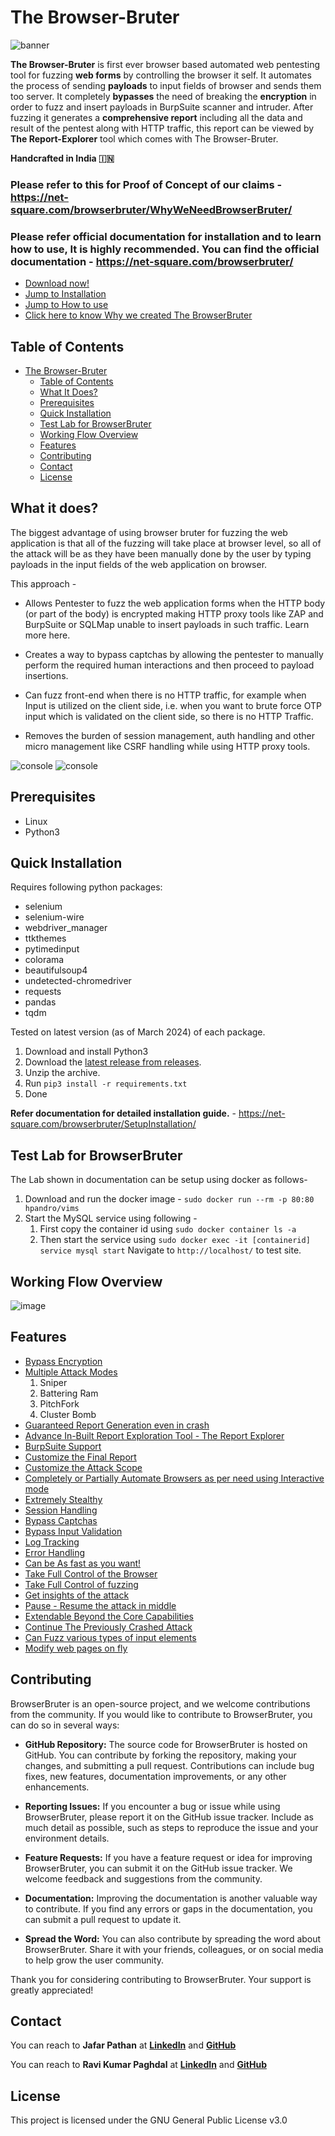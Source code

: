 # The Browser-Bruter

![banner](https://raw.githubusercontent.com/netsquare/BrowserBruter/main/res/img/banner.png)

**The Browser-Bruter** is first ever browser based automated web pentesting tool for fuzzing **web forms** by controlling the browser it self. It automates the process of sending **payloads** to input fields of browser and sends them too server. It completely **bypasses** the need of breaking the **encryption** in order to fuzz and insert payloads in BurpSuite scanner and intruder. After fuzzing it generates a **comprehensive report** including all the data and result of the pentest along with HTTP traffic, this report can be viewed by **The Report-Explorer** tool which comes with The Browser-Bruter.

**Handcrafted in India 🇮🇳**

### Please refer to this for Proof of Concept of our claims - https://net-square.com/browserbruter/WhyWeNeedBrowserBruter/

### Please refer official documentation for installation and to learn how to use, It is highly recommended. You can find the official documentation - https://net-square.com/browserbruter/

- [Download now!](https://github.com/netsquare/BrowserBruter/releases/)
- [Jump to Installation](https://net-square.com/browserbruter/SetupInstallation/)
- [Jump to How to use](https://net-square.com/browserbruter/UsageManual/)
- [Click here to know Why we created The BrowserBruter](https://net-square.com/browserbruter/WhyWeNeedBrowserBruter/)

## Table of Contents

- [The Browser-Bruter](#the-browser-bruter)
  - [Table of Contents](#table-of-contents)
  - [What It Does?](#what-it-does?)
  - [Prerequisites](#prerequisites)
  - [Quick Installation](#installation)
  - [Test Lab for BrowserBruter](#test-lab-for-browserbruter)
  - [Working Flow Overview](#working-flow-overview)
  - [Features](#features) 
  - [Contributing](#contributing)
  - [Contact](#contact)
  - [License](#license)
 
## What it does?

The biggest advantage of using browser bruter for fuzzing the web application is that all of the fuzzing will take place at browser level, so all of the attack will be as they have been manually done by the user by typing payloads in the input fields of the web application on browser.

This approach -

- Allows Pentester to fuzz the web application forms when the HTTP body (or part of the body) is encrypted making HTTP proxy tools like ZAP and BurpSuite or SQLMap unable to insert payloads in such traffic. Learn more here.

- Creates a way to bypass captchas by allowing the pentester to manually perform the required human interactions and then proceed to payload insertions.

- Can fuzz front-end when there is no HTTP traffic, for example when Input is utilized on the client side, i.e. when you want to brute force OTP input which is validated on the client side, so there is no HTTP Traffic.

- Removes the burden of session management, auth handling and other micro management like CSRF handling while using HTTP proxy tools.

![console](https://raw.githubusercontent.com/netsquare/BrowserBruter/main/res/img/image-23.png)
![console](https://raw.githubusercontent.com/netsquare/BrowserBruter/main/res/img/image-24.png)

## Prerequisites

- Linux
- Python3

## Quick Installation

Requires following python packages:
-  selenium
-  selenium-wire
-  webdriver_manager
-  ttkthemes
-  pytimedinput
-  colorama
-  beautifulsoup4
-  undetected-chromedriver
-  requests
-  pandas
-  tqdm

Tested on latest version (as of March 2024) of each package.

1. Download and install Python3
2. Download the [latest release from releases](https://github.com/netsquare/BrowserBruter/releases/).
3. Unzip the archive.
4. Run `pip3 install -r requirements.txt`
5. Done

**Refer documentation for detailed installation guide.** - https://net-square.com/browserbruter/SetupInstallation/

## Test Lab for BrowserBruter

The Lab shown in documentation can be setup using docker as follows- 

1. Download and run the docker image - `sudo docker run --rm -p 80:80 hpandro/vims`
2. Start the MySQL service using following - 
   1. First copy the container id using `sudo docker container ls -a`
   2. Then start the service using `sudo docker exec -it [containerid] service mysql start`
Navigate to `http://localhost/` to test site.

## Working Flow Overview

![image](https://net-square.com/browserbruter/img/work-flow-sniper.svg)

## Features 

- [Bypass Encryption](https://net-square.com/browserbruter/WhyWeNeedBrowserBruter/)
- [Multiple Attack Modes](https://net-square.com/browserbruter/UsageManual/attack.html)
    1. Sniper
    2. Battering Ram
    3. PitchFork
    4. Cluster Bomb
- [Guaranteed Report Generation even in crash](https://net-square.com/browserbruter/UsageManual/output.html)
- [Advance In-Built Report Exploration Tool - The Report Explorer](https://net-square.com/browserbruter/ReportExplorer/)
- [BurpSuite Support](https://net-square.com/browserbruter/UsageManual/browser.html#routing-http-traffic-through-proxy-burp-zap-using---proxy-option)
- [Customize the Final Report](https://net-square.com/browserbruter/UsageManual/report.html)
- [Customize the Attack Scope](https://net-square.com/browserbruter/UsageManual/report.html#extending-the-scope-using---scope-option)
- [Completely or Partially Automate Browsers as per need using Interactive mode](https://net-square.com/browserbruter/UsageManual/fuzzing.html#the-interactive-mode-using---interactive-switch)
- [Extremely Stealthy](https://net-square.com/browserbruter/UsageManual/browser.html#tackling-bot-detection-using---anti-bot-and---no-anti-bot-options)
- [Session Handling](https://net-square.com/browserbruter/UsageManual/session.html)
- [Bypass Captchas](https://net-square.com/browserbruter/UsageManual/fuzzing.html#the-interactive-mode-using---interactive-switch)
- [Bypass Input Validation](https://net-square.com/browserbruter/UsageManual/javascript.html#altering-removing--replacing-input-validation-code-using---replace-code---replace-file---auto-remove-javascript)
- [Log Tracking](https://net-square.com/browserbruter/UsageManual/debug.html#the-debug-options)
- [Error Handling](https://net-square.com/browserbruter/UsageManual/debug.html#the-debug-options)
- [Can be As fast as you want!](https://net-square.com/browserbruter/UsageManual/fuzzing.html#unleashing-the---threads)
- [Take Full Control of the Browser](https://net-square.com/browserbruter/UsageManual/browser.html)
- [Take Full Control of fuzzing](https://net-square.com/browserbruter/UsageManual/fuzzing.html)
- [Get insights of the attack](https://net-square.com/browserbruter/UsageManual/debug.html#getting-http-traffic-on-runtime-using---verbose)
- [Pause - Resume the attack in middle](https://net-square.com/browserbruter/UsageManual/basic.html#pause---resume-attack-in-the-middle-by-pressing-enter)
- [Extendable Beyond the Core Capabilities](https://net-square.com/browserbruter/UsageManual/javascript.html#the-art-of-browser-automation-using-javascript-----javascript--javascript-after-and---javascript-file-options)
- [Continue The Previously Crashed Attack](https://net-square.com/browserbruter/UsageManual/output.html#resuming-previous-attack)
- [Can Fuzz various types of input elements](https://net-square.com/browserbruter/UsageManual/elements.html)
- [Modify web pages on fly](https://net-square.com/browserbruter/UsageManual/javascript.html#altering-removing--replacing-input-validation-code-using---replace-code---replace-file---auto-remove-javascript)

## Contributing

BrowserBruter is an open-source project, and we welcome contributions from the community. If you would like to contribute to BrowserBruter, you can do so in several ways:

- **GitHub Repository:** The source code for BrowserBruter is hosted on GitHub. You can contribute by forking the repository, making your changes, and submitting a pull request. Contributions can include bug fixes, new features, documentation improvements, or any other enhancements.

- **Reporting Issues:** If you encounter a bug or issue while using BrowserBruter, please report it on the GitHub issue tracker. Include as much detail as possible, such as steps to reproduce the issue and your environment details.

- **Feature Requests:** If you have a feature request or idea for improving BrowserBruter, you can submit it on the GitHub issue tracker. We welcome feedback and suggestions from the community.

- **Documentation:** Improving the documentation is another valuable way to contribute. If you find any errors or gaps in the documentation, you can submit a pull request to update it.

- **Spread the Word:** You can also contribute by spreading the word about BrowserBruter. Share it with your friends, colleagues, or on social media to help grow the user community.

Thank you for considering contributing to BrowserBruter. Your support is greatly appreciated!

## Contact 

You can reach to **Jafar Pathan** at **[LinkedIn](https://linkedin.com/in/jafar-pathan/)** and **[GitHub](https://github.com/zinja-coder)**

You can reach to **Ravi Kumar Paghdal** at **[LinkedIn](https://www.linkedin.com/in/raviramesh/)** and **[GitHub](https://github.com/RavikumarPaghdal-NS)**

## License 

This project is licensed under the GNU General Public License v3.0

